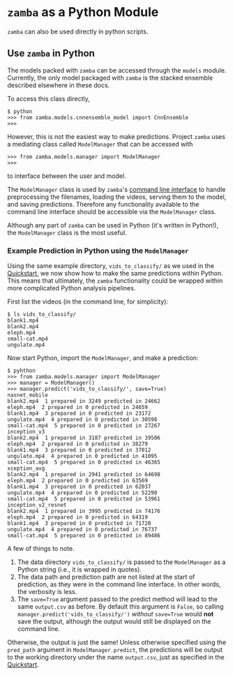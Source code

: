# `zamba` as a Python Module

`zamba` can also be used directly in python scripts.

## Use `zamba` in Python

The models packed with `zamba` can be accessed through the `models` module.
Currently, the only model packaged with `zamba` is the stacked ensemble
described elsewhere in these docs.

To access this class directly,

```
$ python
>>> from zamba.models.cnnensemble_model import CnnEnsemble
>>>
```

However, this is not the easiest way to make predictions. Project `zamba` uses
a mediating class called `ModelManager` that can be accessed with

```
>>> from zamba.models.manager import ModelManager
>>>
```

to interface between the user and model.

The `ModelManager` class is used by `zamba`'s
[command line interface](slowstart-cli.html) to handle preprocessing the
filenames, loading the videos, serving them to the model, and saving
predictions. Therefore any functionality available to the command line
interface should be accessible via the `ModelManager` class.

Although any part of `zamba` can be used in Python (it's written in Python!),
the `ModelManager` class is the most useful.

### Example Prediction in Python using the `ModelManager`

Using the same example directory, `vids_to_classify/` as we used in the
[Quickstart](quickstart.html), we now show how to make the same predictions
within Python. This means that ultimately, the `zamba` functionality could be
wrapped within more complicated Python analysis pipelines.

First list the videos (in the command line, for simplicity):

```
$ ls vids_to_classify/
blank1.mp4
blank2.mp4
eleph.mp4
small-cat.mp4
ungulate.mp4
```

Now start Python, import the `ModelManager`, and make a prediction:

```
$ pyhthon
>>> from zamba.models.manager import ModelManager
>>> manager = ModelManager()
>>> manager.predict('vids_to_classify/', save=True)
nasnet_mobile
blank2.mp4  1 prepared in 3249 predicted in 24662
eleph.mp4  2 prepared in 0 predicted in 24659
blank1.mp4  3 prepared in 0 predicted in 23172
ungulate.mp4  4 prepared in 0 predicted in 30598
small-cat.mp4  5 prepared in 0 predicted in 27267
inception_v3
blank2.mp4  1 prepared in 3187 predicted in 39506
eleph.mp4  2 prepared in 0 predicted in 38279
blank1.mp4  3 prepared in 0 predicted in 37012
ungulate.mp4  4 prepared in 0 predicted in 41095
small-cat.mp4  5 prepared in 0 predicted in 46365
xception_avg
blank2.mp4  1 prepared in 2941 predicted in 64698
eleph.mp4  2 prepared in 0 predicted in 63569
blank1.mp4  3 prepared in 0 predicted in 62037
ungulate.mp4  4 prepared in 0 predicted in 52290
small-cat.mp4  5 prepared in 0 predicted in 53961
inception_v2_resnet
blank2.mp4  1 prepared in 3995 predicted in 74176
eleph.mp4  2 prepared in 0 predicted in 64319
blank1.mp4  3 prepared in 0 predicted in 71720
ungulate.mp4  4 prepared in 0 predicted in 76737
small-cat.mp4  5 prepared in 0 predicted in 89486
```
A few of things to note.

1. The data directory `vids_to_classify/` is passed to the `ModelManager` as a
Python string (i.e., it is wrapped in quotes).
2. The data path and prediction path are not listed at the start of prediction,
 as they were in the command line interface. In other words, the verbosity is
 less.
3. The `save=True` argument passed to the predict method will lead to the same
`output.csv` as before. By default this argument is `False`, so calling
`manager.predict('vids_to_classify/')` _without_ `save=True` would **not** save
 the output, although the output would still be displayed on the command line.

Otherwise, the output is just the same! Unless otherwise specified using the
`pred_path` argument in `ModelManager.predict`, the predictions will be output
to the working directory under the name `output.csv`, just as specified in the
[Quickstart](quickstart.html).

